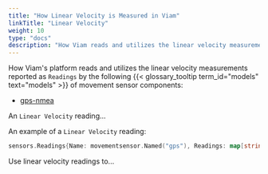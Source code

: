 ```yaml
---
title: "How Linear Velocity is Measured in Viam"
linkTitle: "Linear Velocity"
weight: 10
type: "docs"
description: "How Viam reads and utilizes the linear velocity measurements reported by some models of movement sensor."
---
```


How Viam's platform reads and utilizes the linear velocity measurements reported as `Readings` by the following {{< glossary_tooltip term_id="models" text="models" >}} of movement sensor components:

- [gps-nmea](/components/movement-sensor/gps/gps-nmea/)

An `Linear Velocity` reading...

An example of a `Linear Velocity` reading:

``` go
sensors.Readings{Name: movementsensor.Named("gps"), Readings: map[string]interface{}{"a": 4.5, "b": 5.6, "c": 6.7}}
```

<!-- TODO: add terminal output or short code snippet -->

Use linear velocity readings to...
